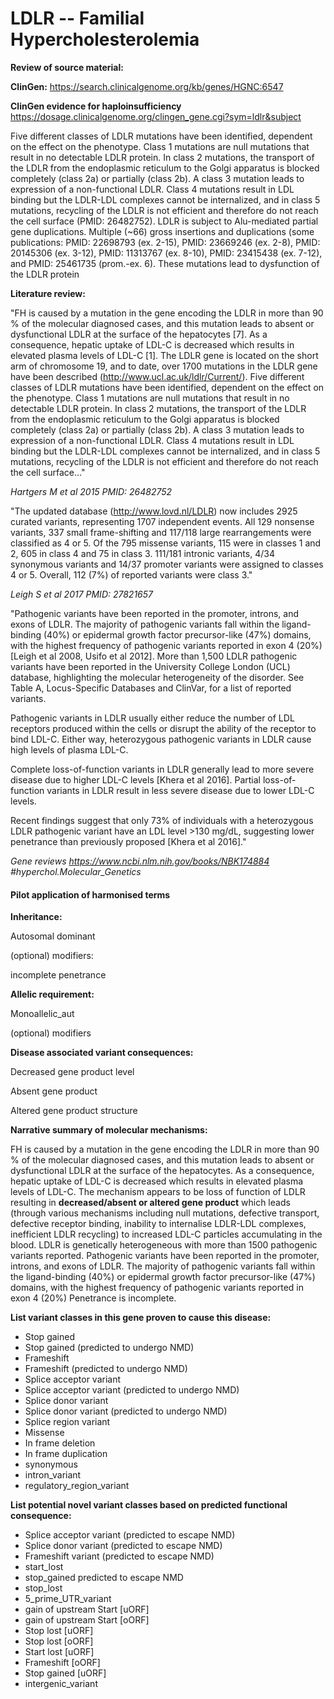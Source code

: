 # **LDLR -- Familial Hypercholesterolemia**

**Review of source material:**

**ClinGen:**
https://search.clinicalgenome.org/kb/genes/HGNC:6547

**ClinGen evidence for haploinsufficiency**
https://dosage.clinicalgenome.org/clingen_gene.cgi?sym=ldlr&subject

Five different classes of LDLR mutations have been identified, dependent on the effect on the phenotype. Class 1 mutations are null mutations that result in no detectable LDLR protein. In class 2 mutations, the transport of the LDLR from the endoplasmic reticulum to the Golgi apparatus is blocked completely (class 2a) or partially (class 2b). A class 3 mutation leads to expression of a non-functional LDLR. Class 4 mutations result in LDL binding but the LDLR-LDL complexes cannot be internalized, and in class 5 mutations, recycling of the LDLR is not efficient and therefore do not reach the cell surface (PMID: 26482752). LDLR is subject to Alu-mediated partial gene duplications. Multiple (~66) gross insertions and duplications (some publications: PMID: 22698793 (ex. 2-15), PMID: 23669246 (ex. 2-8), PMID: 20145306 (ex. 3-12), PMID: 11313767 (ex. 8-10), PMID: 23415438 (ex. 7-12), and PMID: 25461735 (prom.-ex. 6). These mutations lead to dysfunction of the LDLR protein

**Literature review:**

"FH is caused by a mutation in the gene encoding the LDLR in more than 90 % of the molecular diagnosed cases, and this mutation leads to absent or dysfunctional LDLR at the surface of the hepatocytes [7]. As a consequence, hepatic uptake of LDL-C is decreased which results in elevated plasma levels of LDL-C [1]. The LDLR gene is located on the short arm of chromosome 19, and to date, over 1700 mutations in the LDLR gene have been described (http://www.ucl.ac.uk/ldlr/Current/). Five different classes of LDLR mutations have been identified, dependent on the effect on the phenotype. Class 1 mutations are null mutations that result in no detectable LDLR protein. In class 2 mutations, the transport of the LDLR from the endoplasmic reticulum to the Golgi apparatus is blocked completely (class 2a) or partially (class 2b). A class 3 mutation leads to expression of a non-functional LDLR. Class 4 mutations result in LDL binding but the LDLR-LDL complexes cannot be internalized, and in class 5 mutations, recycling of the LDLR is not efficient and therefore do not reach the cell surface..."

*Hartgers M et al 2015 PMID: 26482752*

"The updated database (http://www.lovd.nl/LDLR) now includes 2925 curated variants, representing 1707 independent events. All 129 nonsense variants, 337 small frame-shifting and 117/118 large rearrangements were classified as 4 or 5. Of the 795 missense variants, 115 were in classes 1 and 2, 605 in class 4 and 75 in class 3. 111/181 intronic variants, 4/34 synonymous variants and 14/37 promoter variants were assigned to classes 4 or 5. Overall, 112 (7%) of reported variants were class 3."

*Leigh S et al 2017 PMID: 27821657*

"Pathogenic variants have been reported in the promoter, introns, and exons of LDLR. The majority of pathogenic variants fall within the ligand-binding (40%) or epidermal growth factor precursor-like (47%) domains, with the highest frequency of pathogenic variants reported in exon 4 (20%) [Leigh et al 2008, Usifo et al 2012]. More than 1,500 LDLR pathogenic variants have been reported in the University College London (UCL) database, highlighting the molecular heterogeneity of the disorder. See Table A, Locus-Specific Databases and ClinVar, for a list of reported variants.

Pathogenic variants in LDLR usually either reduce the number of LDL receptors produced within the cells or disrupt the ability of the receptor to bind LDL-C. Either way, heterozygous pathogenic variants in LDLR cause high levels of plasma LDL-C.

Complete loss-of-function variants in LDLR generally lead to more severe disease due to higher LDL-C levels [Khera et al 2016]. Partial loss-of-function variants in LDLR result in less severe disease due to lower LDL-C levels.

Recent findings suggest that only 73% of individuals with a heterozygous LDLR pathogenic variant have an LDL level >130 mg/dL, suggesting lower penetrance than previously proposed [Khera et al 2016]."

*Gene reviews https://www.ncbi.nlm.nih.gov/books/NBK174884 #hyperchol.Molecular_Genetics*

#### **Pilot application of harmonised terms**

**Inheritance:**

Autosomal dominant

(optional) modifiers: 

incomplete penetrance

**Allelic requirement:**

Monoallelic_aut

(optional) modifiers 

**Disease associated variant consequences:**

Decreased gene product level

Absent gene product

Altered gene product structure

**Narrative summary of molecular mechanisms:**

FH is caused by a mutation in the gene encoding the LDLR in more than 90 % of the molecular diagnosed cases, and this mutation leads to absent or dysfunctional LDLR at the surface of the hepatocytes. As a consequence, hepatic uptake of LDL-C is decreased which results in elevated plasma levels of LDL-C.
The mechanism appears to be loss of function of LDLR resulting in **decreased/absent or altered gene product** which leads (through various mechanisms including null mutations, defective transport, defective receptor binding, inability to internalise LDLR-LDL complexes, inefficient LDLR recycling) to increased LDL-C particles accumulating in the blood. LDLR is genetically heterogeneous with more than 1500 pathogenic variants reported. Pathogenic variants have been reported in the promoter, introns, and exons of LDLR. The majority of pathogenic variants fall within the ligand-binding (40%) or epidermal growth factor precursor-like (47%) domains, with the highest frequency of pathogenic variants reported in exon 4 (20%)  Penetrance is incomplete.

**List variant classes in this gene proven to cause this disease:**

- Stop gained
- Stop gained (predicted to undergo NMD)
- Frameshift
- Frameshift (predicted to undergo NMD)
- Splice acceptor variant
- Splice acceptor variant (predicted to undergo NMD)
- Splice donor variant
- Splice donor variant (predicted to undergo NMD)
- Splice region variant
- Missense
- In frame deletion
- In frame duplication
- synonymous
- intron_variant
- regulatory_region_variant

**List potential novel variant classes based on predicted functional consequence:**

- Splice acceptor variant (predicted to escape NMD)
- Splice donor variant (predicted to escape NMD)
- Frameshift variant (predicted to escape NMD)
- start_lost
- stop_gained predicted to escape NMD
- stop_lost
- 5_prime_UTR_variant
- gain of upstream Start \[uORF\]
- gain of upstream Start \[oORF\]
- Stop lost \[uORF\]
- Stop lost \[oORF\]
- Start lost \[uORF\]
- Frameshift \[oORF\]
- Stop gained \[uORF\]
- intergenic_variant